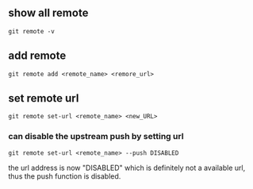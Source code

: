 ## show all remote
```
git remote -v
```
## add remote
```
git remote add <remote_name> <remore_url>
```

## set remote url

```
git remote set-url <remote_name> <new_URL>
```

### can disable the upstream push by setting url 

```
git remote set-url <remote_name> --push DISABLED
```
the url address is now "DISABLED" which is definitely not a available url, thus the push function is disabled.
